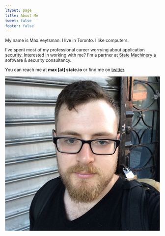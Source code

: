 ```yaml
---
layout: page
title: About Me
tweet: false
footer: false
---
```



My name is Max Veytsman.  I live in Toronto.  I like computers.

I've spent most of my professional career worrying about application security.  Interested in working with me?  I'm a partner at [State Machinery](http://state.io) a software & security consultancy.

You can reach me at **max [at] state.io** or find me on [twitter](http://twitter.com/mveytsman).

![](/assets/images/about/me.jpg)
